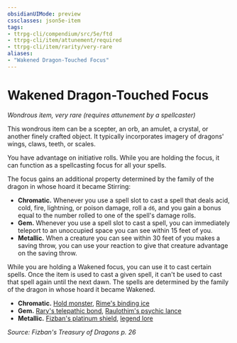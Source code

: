 ```yaml
---
obsidianUIMode: preview
cssclasses: json5e-item
tags:
- ttrpg-cli/compendium/src/5e/ftd
- ttrpg-cli/item/attunement/required
- ttrpg-cli/item/rarity/very-rare
aliases: 
- "Wakened Dragon-Touched Focus"
---
```

# Wakened Dragon-Touched Focus
*Wondrous item, very rare (requires attunement by a spellcaster)*  



This wondrous item can be a scepter, an orb, an amulet, a crystal, or another finely crafted object. It typically incorporates imagery of dragons' wings, claws, teeth, or scales.

You have advantage on initiative rolls. While you are holding the focus, it can function as a spellcasting focus for all your spells.

The focus gains an additional property determined by the family of the dragon in whose hoard it became Stirring:

- **Chromatic.** Whenever you use a spell slot to cast a spell that deals acid, cold, fire, lightning, or poison damage, roll a `d6`, and you gain a bonus equal to the number rolled to one of the spell's damage rolls.  
- **Gem.** Whenever you use a spell slot to cast a spell, you can immediately teleport to an unoccupied space you can see within 15 feet of you.  
- **Metallic.** When a creature you can see within 30 feet of you makes a saving throw, you can use your reaction to give that creature advantage on the saving throw.  

While you are holding a Wakened focus, you can use it to cast certain spells. Once the item is used to cast a given spell, it can't be used to cast that spell again until the next dawn. The spells are determined by the family of the dragon in whose hoard it became Wakened.

- **Chromatic.** [Hold monster](Інструменти%20ДМ/CLI/spells/hold-monster-xphb.md), [Rime's binding ice](Інструменти%20ДМ/CLI/spells/rimes-binding-ice-ftd.md)  
- **Gem.** [Rary's telepathic bond](Інструменти%20ДМ/CLI/spells/rarys-telepathic-bond-xphb.md), [Raulothim's psychic lance](Інструменти%20ДМ/CLI/spells/raulothims-psychic-lance-ftd.md)  
- **Metallic.** [Fizban's platinum shield](Інструменти%20ДМ/CLI/spells/fizbans-platinum-shield-ftd.md), [legend lore](Інструменти%20ДМ/CLI/spells/legend-lore-xphb.md)  

*Source: Fizban's Treasury of Dragons p. 26*